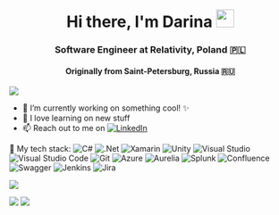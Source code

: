 <h1 align="center">Hi there, I'm Darina <img src="https://github.com/blackcater/blackcater/raw/main/images/Hi.gif" height="32"/></h1>
<h3 align="center">Software Engineer at Relativity, Poland 🇵🇱</h3>
<h4 align="center">Originally from Saint-Petersburg, Russia 🇷🇺</h4>

![](https://komarev.com/ghpvc/?username=Darina1801)

- 🔭 I’m currently working on something cool! ✨
- 🌱 I love learning on new stuff
- 📫 Reach out to me on <a href="https://www.linkedin.com" target="_in/darina-kavokina/?locale=en_US">![LinkedIn](https://img.shields.io/badge/linkedin-%230077B5.svg?style=for-the-badge&logo=linkedin&logoColor=white)</a>

🧰 My tech stack: ![C#](https://img.shields.io/badge/c%23-%23239120.svg?style=for-the-badge&logo=c-sharp&logoColor=white) ![.Net](https://img.shields.io/badge/.NET-5C2D91?style=for-the-badge&logo=.net&logoColor=white) ![Xamarin](https://img.shields.io/badge/Xamarin-3199DC?style=for-the-badge&logo=xamarin&logoColor=white) ![Unity](https://img.shields.io/badge/unity-%23000000.svg?style=for-the-badge&logo=unity&logoColor=white) ![Visual Studio](https://img.shields.io/badge/Visual%20Studio-5C2D91.svg?style=for-the-badge&logo=visual-studio&logoColor=white) ![Visual Studio Code](https://img.shields.io/badge/Visual%20Studio%20Code-0078d7.svg?style=for-the-badge&logo=visual-studio-code&logoColor=white) ![Git](https://img.shields.io/badge/git-%23F05033.svg?style=for-the-badge&logo=git&logoColor=white) ![Azure](https://img.shields.io/badge/azure-%230072C6.svg?style=for-the-badge&logo=microsoftazure&logoColor=white) ![Aurelia](https://img.shields.io/badge/aurelia-%23ED2B88.svg?style=for-the-badge&logo=aurelia&logoColor=fff) ![Splunk](https://img.shields.io/badge/splunk-%23000000.svg?style=for-the-badge&logo=splunk&logoColor=white) ![Confluence](https://img.shields.io/badge/confluence-%23172BF4.svg?style=for-the-badge&logo=confluence&logoColor=white) ![Swagger](https://img.shields.io/badge/-Swagger-%23Clojure?style=for-the-badge&logo=swagger&logoColor=white) ![Jenkins](https://img.shields.io/badge/jenkins-%232C5263.svg?style=for-the-badge&logo=jenkins&logoColor=white) ![Jira](https://img.shields.io/badge/jira-%230A0FFF.svg?style=for-the-badge&logo=jira&logoColor=white) 

<!--Карточка профиля: -->
![](https://github-profile-summary-cards.vercel.app/api/cards/profile-details?username=Darina1801&theme=2077)

<!--Статистика языков в репозиториях и Статистика профиля -->
![](https://github-profile-summary-cards.vercel.app/api/cards/repos-per-language?username=Darina1801&theme=blue_green) ![](https://github-profile-summary-cards.vercel.app/api/cards/stats?username=Darina1801&theme=blue_green)
